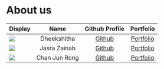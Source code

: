 # About us

Display |     Name      |              Github Profile               | Portfolio 
--------|:-------------:|:-----------------------------------------:|:---------:
![](https://via.placeholder.com/100.png?text=Photo) |  Dheekshitha  | [Github](https://github.com/Dheekshitha2) | [Portfolio](docs/team/Dheekshitha2.md)
![](https://via.placeholder.com/100.png?text=Photo) | Jasra Zainab  | [Github](https://github.com/jasraa) | [Portfolio](docs/team/jasraa.md)
![](https://via.placeholder.com/100.png?text=Photo) | Chan Jun Rong | [Github](https://github.com/jasraa) | [Portfolio](docs/team/jasraa.md)